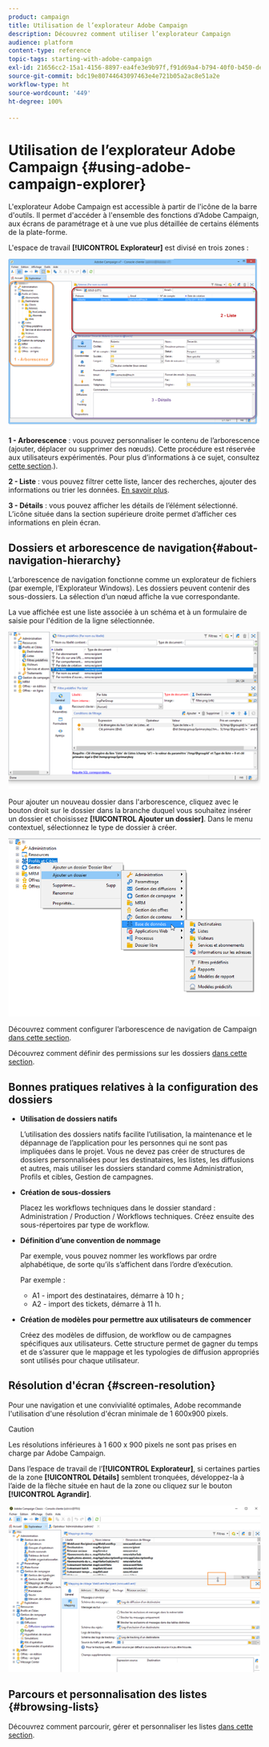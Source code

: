 ```yaml
---
product: campaign
title: Utilisation de l’explorateur Adobe Campaign
description: Découvrez comment utiliser l’explorateur Campaign
audience: platform
content-type: reference
topic-tags: starting-with-adobe-campaign
exl-id: 21656cc2-15a1-4156-8897-ea4fe3e9b97f,f91d69a4-b794-40f0-b450-de862d7333e2
source-git-commit: bdc19e80744643097463e4e721b05a2ac8e51a2e
workflow-type: ht
source-wordcount: '449'
ht-degree: 100%

---
```


# Utilisation de l’explorateur Adobe Campaign {#using-adobe-campaign-explorer}

L&#39;explorateur Adobe Campaign est accessible à partir de l&#39;icône de la barre d&#39;outils. Il permet d&#39;accéder à l&#39;ensemble des fonctions d&#39;Adobe Campaign, aux écrans de paramétrage et à une vue plus détaillée de certains éléments de la plate-forme.

L&#39;espace de travail **[!UICONTROL Explorateur]** est divisé en trois zones :

![](assets/s_ncs_user_navigation.png)

**1 - Arborescence** : vous pouvez personnaliser le contenu de l’arborescence (ajouter, déplacer ou supprimer des nœuds). Cette procédure est réservée aux utilisateurs expérimentés. Pour plus d’informations à ce sujet, consultez [cette section](#about-navigation-hierarchy).).

**2 - Liste** : vous pouvez filtrer cette liste, lancer des recherches, ajouter des informations ou trier les données. [En savoir plus](adobe-campaign-ui-lists.md).

**3 - Détails** : vous pouvez afficher les détails de l’élément sélectionné. L’icône située dans la section supérieure droite permet d’afficher ces informations en plein écran.

## Dossiers et arborescence de navigation{#about-navigation-hierarchy}

L’arborescence de navigation fonctionne comme un explorateur de fichiers (par exemple, l’Explorateur Windows). Les dossiers peuvent contenir des sous-dossiers. La sélection d’un nœud affiche la vue correspondante.

La vue affichée est une liste associée à un schéma et à un formulaire de saisie pour l&#39;édition de la ligne sélectionnée.

![](assets/d_ncs_integration_navigation.png)

Pour ajouter un nouveau dossier dans l&#39;arborescence, cliquez avec le bouton droit sur le dossier dans la branche duquel vous souhaitez insérer un dossier et choisissez **[!UICONTROL Ajouter un dossier]**. Dans le menu contextuel, sélectionnez le type de dossier à créer.

![](assets/d_ncs_integration_navigation_create.png)

Découvrez comment configurer l’arborescence de navigation de Campaign [dans cette section](../../configuration/using/configuration.md).

Découvrez comment définir des permissions sur les dossiers [dans cette section](access-management-folders.md).

## Bonnes pratiques relatives à la configuration des dossiers

* **Utilisation de dossiers natifs**

   L’utilisation des dossiers natifs facilite l’utilisation, la maintenance et le dépannage de l’application pour les personnes qui ne sont pas impliquées dans le projet. Vous ne devez pas créer de structures de dossiers personnalisées pour les destinataires, les listes, les diffusions et autres, mais utiliser les dossiers standard comme Administration, Profils et cibles, Gestion de campagnes.

* **Création de sous-dossiers**

   Placez les workflows techniques dans le dossier standard : Administration / Production / Workflows techniques. Créez ensuite des sous-répertoires par type de workflow.

* **Définition d’une convention de nommage**

   Par exemple, vous pouvez nommer les workflows par ordre alphabétique, de sorte qu’ils s’affichent dans l’ordre d’exécution.

   Par exemple :

   * A1 - import des destinataires, démarre à 10 h ;
   * A2 - import des tickets, démarre à 11 h.

* **Création de modèles pour permettre aux utilisateurs de commencer**

   Créez des modèles de diffusion, de workflow ou de campagnes spécifiques aux utilisateurs. Cette structure permet de gagner du temps et de s’assurer que le mappage et les typologies de diffusion appropriés sont utilisés pour chaque utilisateur.

## Résolution d&#39;écran {#screen-resolution}

Pour une navigation et une convivialité optimales, Adobe recommande l&#39;utilisation d&#39;une résolution d&#39;écran minimale de 1 600x900 pixels.

>[!CAUTION]
>
>Les résolutions inférieures à 1 600 x 900 pixels ne sont pas prises en charge par Adobe Campaign.

Dans l’espace de travail de l’**[!UICONTROL Explorateur]**, si certaines parties de la zone **[!UICONTROL Détails]** semblent tronquées, développez-la à l’aide de la flèche située en haut de la zone ou cliquez sur le bouton **[!UICONTROL Agrandir]**.

![](assets/s_ncs_user_resolution.png)

## Parcours et personnalisation des listes {#browsing-lists}

Découvrez comment parcourir, gérer et personnaliser les listes [dans cette section](adobe-campaign-ui-lists.md).
